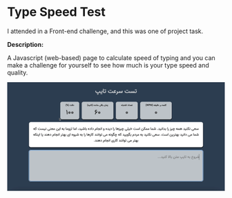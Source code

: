 # Type Speed Test

I attended in a Front-end challenge, and this was one of project task.

**Description:**

A Javascript (web-based) page to calculate speed of typing and you can make a challenge for yourself to see how much is your type speed and quality.

[![](preview.gif)](https://basemax.github.io/TypeSpeedTest/)

